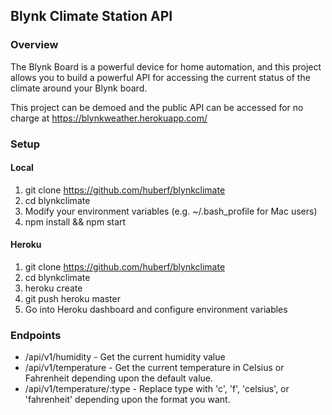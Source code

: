 ## Blynk Climate Station API

### Overview

The Blynk Board is a powerful device for home automation, and this project
allows you to build a powerful API for accessing the current status of the
climate around your Blynk board.

This project can be demoed and the public API can be accessed for no charge at
https://blynkweather.herokuapp.com/

### Setup
#### Local
1. git clone https://github.com/huberf/blynkclimate
2. cd blynkclimate
3. Modify your environment variables (e.g. ~/.bash_profile for Mac users)
4. npm install && npm start

#### Heroku
1. git clone https://github.com/huberf/blynkclimate
2. cd blynkclimate
3. heroku create
4. git push heroku master
5. Go into Heroku dashboard and configure environment variables

### Endpoints
* /api/v1/humidity - Get the current humidity value
* /api/v1/temperature - Get the current temperature in Celsius or Fahrenheit
  depending upon the default value.
* /api/v1/temperature/:type - Replace type with 'c', 'f', 'celsius', or
  'fahrenheit' depending upon the format you want.
